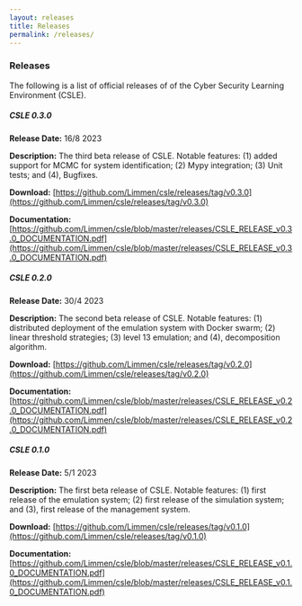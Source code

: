 ```yaml
---
layout: releases
title: Releases
permalink: /releases/
---
```


### Releases

The following is a list of official releases of of the Cyber Security Learning Environment (CSLE).

##### **CSLE 0.3.0**

**Release Date:** 16/8 2023

**Description:** The third beta release of CSLE. Notable features: (1) added support for MCMC for system identification;
(2) Mypy integration; (3) Unit tests; and (4), Bugfixes.

**Download:** [https://github.com/Limmen/csle/releases/tag/v0.3.0](https://github.com/Limmen/csle/releases/tag/v0.3.0)

**Documentation:** [https://github.com/Limmen/csle/blob/master/releases/CSLE_RELEASE_v0.3.0_DOCUMENTATION.pdf](https://github.com/Limmen/csle/blob/master/releases/CSLE_RELEASE_v0.3.0_DOCUMENTATION.pdf)

##### **CSLE 0.2.0**

**Release Date:** 30/4 2023

**Description:** The second beta release of CSLE. Notable features: (1) distributed deployment of the emulation system with Docker swarm;
(2) linear threshold strategies; (3) level 13 emulation; and (4), decomposition algorithm.

**Download:** [https://github.com/Limmen/csle/releases/tag/v0.2.0](https://github.com/Limmen/csle/releases/tag/v0.2.0)

**Documentation:** [https://github.com/Limmen/csle/blob/master/releases/CSLE_RELEASE_v0.2.0_DOCUMENTATION.pdf](https://github.com/Limmen/csle/blob/master/releases/CSLE_RELEASE_v0.2.0_DOCUMENTATION.pdf)


##### **CSLE 0.1.0** 

**Release Date:** 5/1 2023

**Description:** The first beta release of CSLE. Notable features: (1) first release of the emulation system;
(2) first release of the simulation system; and (3), first release of the management system.

**Download:** [https://github.com/Limmen/csle/releases/tag/v0.1.0](https://github.com/Limmen/csle/releases/tag/v0.1.0)

**Documentation:** [https://github.com/Limmen/csle/blob/master/releases/CSLE_RELEASE_v0.1.0_DOCUMENTATION.pdf](https://github.com/Limmen/csle/blob/master/releases/CSLE_RELEASE_v0.1.0_DOCUMENTATION.pdf)
